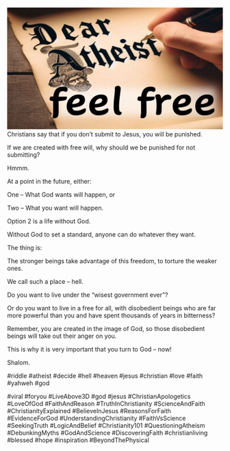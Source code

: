 ![Video cover image](./cover.jpg)
Christians say that if you don’t submit to Jesus, you will be punished.

If we are created with free will, why should we be punished for not submitting?

Hmmm.

At a point in the future, either:

One – What God wants will happen, or

Two – What you want will happen.

Option 2 is a life without God.

Without God to set a standard, anyone can do whatever they want.

The thing is:

The stronger beings take advantage of this freedom, to torture the weaker ones.

We call such a place – hell.

Do you want to live under the “wisest government ever”?

Or do you want to live in a free for all, with disobedient beings who are far more powerful than you and have spent thousands of years in bitterness?

Remember, you are created in the image of God, so those disobedient beings will take out their anger on you.

This is why it is very important that you turn to God – now!

Shalom.

#riddle #atheist #decide #hell #heaven #jesus #christian #love #faith #yahweh #god 

#viral #foryou #LiveAbove3D #god #jesus #ChristianApologetics #LoveOfGod #FaithAndReason #TruthInChristianity #ScienceAndFaith #ChristianityExplained #BelieveInJesus #ReasonsForFaith #EvidenceForGod #UnderstandingChristianity #FaithVsScience #SeekingTruth #LogicAndBelief #Christianity101 #QuestioningAtheism #DebunkingMyths #GodAndScience #DiscoveringFaith #christianliving #blessed #hope #inspiration #BeyondThePhysical